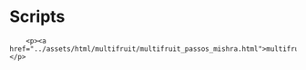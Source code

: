 # Scripts

```@raw html
    <p><a href="../assets/html/multifruit/multifruit_passos_mishra.html">multifruit_passos_mishra</a></p>
```

